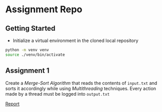 # Assignment Repo

## Getting Started

- Initialize a virtual environment in the cloned local repository
```bash
python -m venv venv
source ./venv/bin/activate
```


## Assignment 1

Create a *Merge-Sort Algorithm* that reads the contents of `input.txt` and sorts it accordingly while using *Multithreading* techniques. Every action made by a thread must be logged into `output.txt`

[Report](Assignment%201/README.md)
